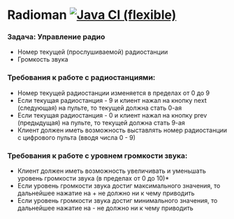 # Radioman [![Java CI (flexible)](https://github.com/aeontal/j-oop-homework-1.1/actions/workflows/maven.yml/badge.svg)](https://github.com/aeontal/j-oop-homework-1.1/actions/workflows/maven.yml)

### Задача: Управление радио

* Номер текущей (прослушиваемой) радиостанции
* Громкость звука

### Требования к работе с радиостанциями:

* Номер текущей радиостанции изменяется в пределах от 0 до 9
* Если текущая радиостанция - 9 и клиент нажал на кнопку next (следующая) на пульте, то текущей должна стать 0-ая
* Если текущая радиостанция - 0 и клиент нажал на кнопку prev (предыдущая) на пульте, то текущей должна стать 9-ая
* Клиент должен иметь возможность выставлять номер радиостанции с цифрового пульта (вводя числа 0 - 9)

### Требования к работе с уровнем громкости звука:

* Клиент должен иметь возможность увеличивать и уменьшать уровень громкости звука (в пределах от 0 до 10)*
* Если уровень громкости звука достиг максимального значения, то дальнейшее нажатие на + не должно ни к чему приводить
* Если уровень громкости звука достиг минимального значения, то дальнейшее нажатие на - не должно ни к чему приводить



